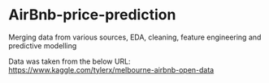 # AirBnb-price-prediction
Merging data from various sources, EDA, cleaning, feature engineering and predictive modelling

Data was taken from the below URL:
https://www.kaggle.com/tylerx/melbourne-airbnb-open-data
